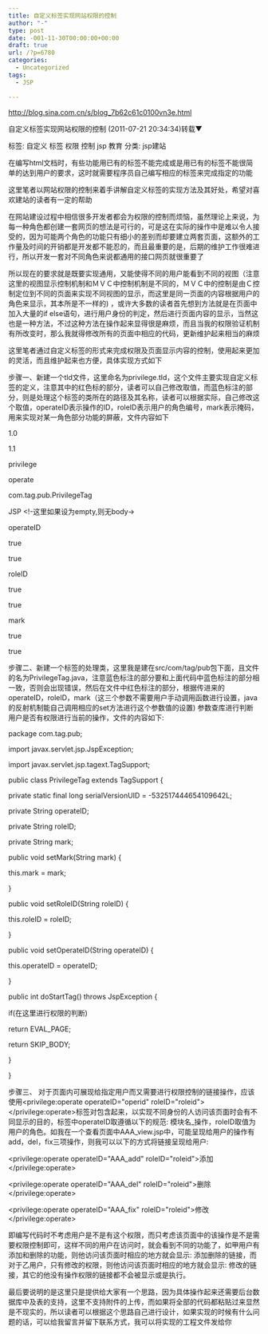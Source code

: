 ```yaml
---
title: 自定义标签实现网站权限的控制
author: "-"
type: post
date: -001-11-30T00:00:00+00:00
draft: true
url: /?p=6780
categories:
  - Uncategorized
tags:
  - JSP

---
```

http://blog.sina.com.cn/s/blog_7b62c61c0100vn3e.html

自定义标签实现网站权限的控制 (2011-07-21 20:34:34)转载▼
  
标签:  自定义 标签 权限 控制 jsp 教育 分类:  jsp建站
  
在编写html文档时，有些功能用已有的标签不能完成或是用已有的标签不能很简单的达到用户的要求，这时就需要程序员自己编写相应的标签来完成指定的功能
  
这里笔者以网站权限的控制来着手讲解自定义标签的实现方法及其好处，希望对喜欢建站的读者有一定的帮助
  
在网站建设过程中相信很多开发者都会为权限的控制而烦恼，虽然理论上来说，为每一种角色都创建一套网页的想法是可行的，可是这在实际的操作中是难以令人接受的，因为可能两个角色的功能只有细小的差别而却要建立两套页面，这额外的工作量及时间的开销都是开发都不能忍的，而且最重要的是，后期的维护工作很难进行，所以开发一套对不同角色来说都通用的接口网页就很重要了
  
所以现在的要求就是既要实现通用，又能使得不同的用户能看到不同的视图（注意这里的视图显示控制机制和ＭＶＣ中控制机制是不同的，ＭＶＣ中的控制是由Ｃ控制定位到不同的页面来实现不同视图的显示，而这里是同一页面的内容根据用户的角色来显示，其本所是不一样的) ，或许大多数的读者首先想到方法就是在页面中加入大量的if else语句，进行用户身份的判定，然后进行页面内容的显示，当然这也是一种方法，不过这种方法在操作起来显得很是麻烦，而且当我的权限验证机制有所改变时，那么我就得修改所有的页面中相应的代码，更新维护起来相当的麻烦
  
这里笔者通过自定义标签的形式来完成权限及页面显示内容的控制，使用起来更加的灵活，而且维护起来也方便，具体实现方式如下

步骤一、新建一个tld文件，这里命名为privilege.tld，这个文件主要实现自定义标签的定义，注意其中的红色标的部分，读者可以自己修改取值，而蓝色标注的部分，则是处理这个标签的类所在的路径及其名称，读者可以根据实际，自己修改这个取值，operateID表示操作的ID，roleID表示用户的角色编号，mark表示掩码，用来实现对某一角色部分功能的屏蔽，文件内容如下
  
<?xml version="1.0" encoding="UTF-8"?>
  
<!DOCTYPE taglib PUBLIC "-//Sun Microsystems, Inc.//DTD JSP Tag Library 1.1//EN" "http://java.sun.com/j2ee/dtds/web-jsptaglibrary_1_1.dtd">
  
<taglib>
  
<tlibversion>1.0</tlibversion>
  
<jspversion>1.1</jspversion>
  
<shortname>privilege</shortname>
  
<tag>
  
<name>operate</name>
  
<tagclass>com.tag.pub.PrivilegeTag</tagclass>
  
<bodycontent>JSP</bodycontent> <!-这里如果设为empty,则无body->
  

  
<name>operateID</name>
  
<required>true</required>
  
<rtexprvalue>true</rtexprvalue>
  
</attribute>
  

  
<name>roleID</name>
  
<required>true</required>
  
<rtexprvalue>true</rtexprvalue>
  
</attribute>
  

  
<name>mark</name>
  
<required>true</required>
  
<rtexprvalue>true</rtexprvalue>
  
</attribute>
  
</tag>
  
</taglib>
  
步骤二、新建一个标签的处理类，这里我是建在src/com/tag/pub包下面，且文件的名为PrivilegeTag.java，注意蓝色标注的部分要和上面代码中蓝色标注的部分相一致，否则会出现错误，然后在文件中红色标注的部分，根据传进来的operateID，roleID，mark（这三个参数不需要用户手动调用函数进行设置，java的反射机制能自己调用相应的set方法进行这个参数值的设置) 参数查库进行判断用户是否有权限进行当前的操作，文件的内容如下: 
  
package com.tag.pub;

import javax.servlet.jsp.JspException;
  
import javax.servlet.jsp.tagext.TagSupport;

public class PrivilegeTag extends TagSupport {
  
private static final long serialVersionUID = -532517444654109642L;
  
private String operateID;
  
private String roleID;
  
private String mark;
  
public void setMark(String mark) {
  
this.mark = mark;
  
}
  
public void setRoleID(String roleID) {
  
this.roleID = roleID;
  
}
  
public void setOperateID(String operateID) {
  
this.operateID = operateID;
  
}
  
public int doStartTag() throws JspException {
  
if(在这里进行权限的判断)
  
return EVAL_PAGE;
  
return SKIP_BODY;
  
}
  
}
  
步骤三、 对于页面内可展现给指定用户而又需要进行权限控制的链接操作，应该使用<privilege:operate operateID="operid" roleID="roleid"> </privilege:operate>标签对包含起来，以实现不同身份的人访问该页面时会有不同显示的目的，标签中operateID取遵循以下的规范: 模块名_操作，roleID取值为用户的角色。如我在一个查看页面中AAA_view.jsp中，可能呈现给用户的操作有add，del，fix三项操作，则我可以以下的方式将链接呈现给用户: 
  
<privilege:operate operateID="AAA_add" roleID="roleid">添加</privilege:operate>
  
<privilege:operate operateID="AAA_del" roleID="roleid">删除</privilege:operate>
  
<privilege:operate operateID="AAA_fix" roleID="roleid">修改</privilege:operate>
  
即编写代码时不考虑用户是不是有这个权限，而只考虑该页面中的该操作是不是需要权限控制即可，这样不同的用户在访问时，就会看到不同的功能了，如甲用户有添加和删除的功能，则他访问该页面时相应的地方就会显示: 添加删除的链接，而对于乙用户，只有修改的权限，则他访问该页面时相应的地方就会显示: 修改的链接，其它的他没有操作权限的链接都不会被显示或是执行。
  
最后要说明的是这里只是提供给大家有一个思路，因为具体操作起来还需要后台数据库中及表的支持，这里不支持附件的上传，而如果将全部的代码都粘贴过来显然是不现实的，所以读者可以根据这个思路自己进行设计，如果实现的时候有什么问题的话，可以给我留言并留下联系方式，我可以将实现的工程文件发给你